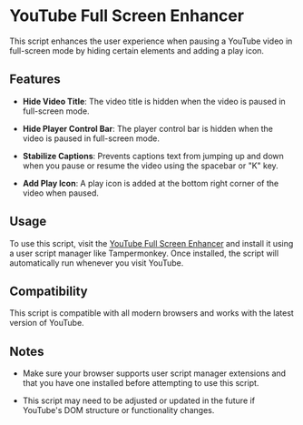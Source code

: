 # YouTube Full Screen Enhancer

This script enhances the user experience when pausing a YouTube video in full-screen mode by hiding certain elements and adding a play icon.

## Features

- **Hide Video Title**: The video title is hidden when the video is paused in full-screen mode.
- **Hide Player Control Bar**: The player control bar is hidden when the video is paused in full-screen mode.

- **Stabilize Captions**: Prevents captions text from jumping up and down when you pause or resume the video using the spacebar or "K" key.

- **Add Play Icon**: A play icon is added at the bottom right corner of the video when paused.

## Usage

To use this script, visit the [YouTube Full Screen Enhancer](https://greasyfork.org/en/scripts/460569) and install it using a user script manager like Tampermonkey. Once installed, the script will automatically run whenever you visit YouTube.

## Compatibility

This script is compatible with all modern browsers and works with the latest version of YouTube.

## Notes

- Make sure your browser supports user script manager extensions and that you have one installed before attempting to use this script.

- This script may need to be adjusted or updated in the future if YouTube's DOM structure or functionality changes.
